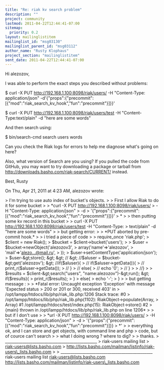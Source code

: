 ```yaml
---
title: "Re: riak kv search problem"
description: ""
project: community
lastmod: 2011-04-22T12:44:41-07:00
sitemap:
  priority: 0.2
layout: mailinglistitem
mailinglist_id: "msg03130"
mailinglist_parent_id: "msg03112"
author_name: "Rusty Klophaus"
project_section: "mailinglistitem"
sent_date: 2011-04-22T12:44:41-07:00
---
```



Hi alezozov,

I was able to perform the exact steps you described without problems:

$ curl -X PUT http://192.168.1.100:8098/riak/users/ -H "Content-Type:
application/json"
-d'{"props":{"precommit":[{"mod":"riak\_search\_kv\_hook","fun":"precommit"}]}}'

$ curl -X PUT http://192.168.1.100:8098/riak/users/test -H
"Content-Type:text/plain" -d "here are some words"

And then search using:

$ bin/search-cmd search users words

Can you check the Riak logs for errors to help me diagnose what's going on
here?

Also, what version of Search are you using? If you pulled the code from
GitHub, you may want to try downloading a package or tarball from
http://downloads.basho.com/riak-search/CURRENT/ instead.

Best,
Rusty

On Thu, Apr 21, 2011 at 4:23 AM, alezozov  wrote:

&gt; I'm trying to use auto index of bucket's objects.
&gt;
&gt; First I allow Riak to do it for some bucket
&gt;
&gt; \*curl -X PUT http://192.168.1.100:8098/riak/users/
&gt; -H "Content-Type: application/json"
&gt; -d
&gt; '{"props":{"precommit":[{"mod":"riak\_search\_kv\_hook","fun":"precommit"}]}}'
&gt; \*
&gt;
&gt; then putting some kv record in this bucket
&gt;
&gt; curl -X PUT http://192.168.1.100:8098/riak/users/test -H "Content-Type:
&gt; text/plain" -d "here are some words"
&gt;
&gt; but getting error:
&gt;
&gt; \*PUT aborted by pre-commit hook.\*
&gt;
&gt; i tried a piece of code
&gt;
&gt; require\_once 'riak.php';
&gt; $client = new Riak();
&gt; $bucket = $client-&gt;bucket('users');
&gt;
&gt; $user = $bucket-&gt;newObject('alezozov3',
&gt; array('name'=&gt;'alezozov',
&gt; 'mail'=&gt;'alezo...@mail.ru',
&gt; ));
&gt; $user-&gt;setContentType('application/json');
&gt; $user-&gt;store();
&gt;
&gt; //
&gt; //$aluser = $bucket-&gt;get('alezozov');
&gt; //if($aluser){
&gt; // if($aluser-&gt;getData()){
&gt; // print\_r($aluser-&gt;getData());
&gt; // }
&gt; // else{
&gt; // echo '0';
&gt; // }
&gt;
&gt; //}
&gt;
&gt; $results = $client-&gt;search("users", "name:alezozov")-&gt;run();
&gt; if($results){
&gt; print\_r($results);
&gt; }
&gt; else{
&gt; echo '-';
&gt; }
&gt;
&gt; but getting message :
&gt;
&gt; \*Fatal error: Uncaught exception 'Exception' with message 'Expected status
&gt; 200 or 201 or 300, received 403' in
&gt; /opt/lampp/htdocs/lib/php/riak\_lib.php:1206 Stack trace: #0
&gt; /opt/lampp/htdocs/lib/php/riak\_lib.php(1102): RiakObject-&gt;populate(Array,
&gt; Array) #1 /opt/lampp/htdocs/test/index.php(15): RiakObject-&gt;store() #2
&gt; {main} thrown in /opt/lampp/htdocs/lib/php/riak\_lib.php on line 1206\*
&gt;
&gt; but if I don't use
&gt;
&gt; \*url -X PUT http://192.168.1.100:8098/riak/users/
&gt; -H "Content-Type: application/json"
&gt; -d
&gt; '{"props":{"precommit":[{"mod":"riak\_search\_kv\_hook","fun":"precommit"}]}}
&gt; \*'
&gt;
&gt; everything ok, and I can store and get objects, with command line and php
&gt; code, but of cource can't search
&gt;
&gt; what I doing wrong ? where to dig?
&gt;
&gt; thanks.
&gt; \_\_\_\_\_\_\_\_\_\_\_\_\_\_\_\_\_\_\_\_\_\_\_\_\_\_\_\_\_\_\_\_\_\_\_\_\_\_\_\_\_\_\_\_\_\_\_
&gt; riak-users mailing list
&gt; riak-users@lists.basho.com
&gt; http://lists.basho.com/mailman/listinfo/riak-users\_lists.basho.com
&gt;
&gt;
\_\_\_\_\_\_\_\_\_\_\_\_\_\_\_\_\_\_\_\_\_\_\_\_\_\_\_\_\_\_\_\_\_\_\_\_\_\_\_\_\_\_\_\_\_\_\_
riak-users mailing list
riak-users@lists.basho.com
http://lists.basho.com/mailman/listinfo/riak-users\_lists.basho.com

